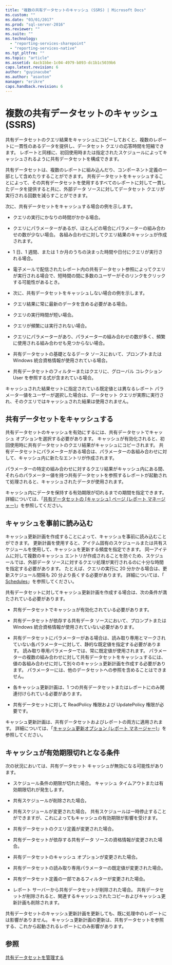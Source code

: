 ```yaml
---
title: "複数の共有データセットのキャッシュ (SSRS) | Microsoft Docs"
ms.custom: ""
ms.date: "03/01/2017"
ms.prod: "sql-server-2016"
ms.reviewer: ""
ms.suite: ""
ms.technology: 
  - "reporting-services-sharepoint"
  - "reporting-services-native"
ms.tgt_pltfrm: ""
ms.topic: "article"
ms.assetid: 4acb1bbe-1c04-4979-b893-dc1b1c5039b6
caps.latest.revision: 6
author: "guyinacube"
ms.author: "asaxton"
manager: "erikre"
caps.handback.revision: 6
---
```

# 複数の共有データセットのキャッシュ (SSRS)
  共有データセットのクエリ結果をキャッシュにコピーしておくと、複数のレポートに一貫性のあるデータを提供し、データセット クエリの応答時間を短縮できます。 レポートと同様に、初回使用時または指定されたスケジュールによってキャッシュされるように共有データセットを構成できます。  
  
 共有データセットは、複数のレポートに組み込んだり、コンポーネント定義の一部として含めたりすることができます。 共有データセットをキャッシュすることによって、その共有データセットを使用するすべてのレポートに対して一貫したデータを提供すると共に、外部データ ソースに対してデータセット クエリが実行される回数を減らすことができます。  
  
 次に、共有データセットをキャッシュする場合の例を示します。  
  
-   クエリの実行にかなりの時間がかかる場合。  
  
-   クエリにパラメーターがあるが、ほとんどの場合にパラメーターの組み合わせの数が少ない場合。 各組み合わせに対してクエリ結果のキャッシュが作成されます。  
  
-   1 日、1 週間、または 1 か月のうちの決まった時間や日付にクエリが実行される場合。  
  
-   電子メールで配信されたレポート内の共有データセット参照によってクエリが実行される場合で、短時間の間に多数のユーザーがそのリンクをクリックする可能性があるとき。  
  
-   次に、共有データセットをキャッシュしない場合の例を示します。  
  
-   クエリ結果に常に最新のデータを含める必要がある場合。  
  
-   クエリの実行時間が短い場合。  
  
-   クエリが頻繁には実行されない場合。  
  
-   クエリにパラメーターがあり、パラメーターの組み合わせの数が多く、頻繁に使用される組み合わせも見つからない場合。  
  
-   共有データセットの基礎となるデータ ソースにおいて、プロンプトまたは Windows 統合資格情報が使用されている場合。  
  
-   共有データセットのフィルターまたはクエリに、グローバル コレクション User を参照する式が含まれている場合。  
  
 キャッシュされた結果セットに指定されている既定値とは異なるレポート パラメーター値をユーザーが選択した場合は、データセット クエリが実際に実行され、そのクエリではキャッシュされた結果は使用されません。  
  
## 共有データセットをキャッシュする  
 共有データセットのキャッシュを有効にするには、共有データセットでキャッシュ オプションを選択する必要があります。 キャッシュが有効化されると、初回使用時に共有データセットのクエリ結果がキャッシュにコピーされます。 共有データセットにパラメーターがある場合は、パラメーターの各組み合わせに対して、キャッシュ内に新たなエントリが作成されます。  
  
 パラメーターの特定の組み合わせに対するクエリ結果がキャッシュ内にある間、それらのパラメーター値を持つ共有データセットを参照するレポートが起動されて処理されると、キャッシュされたデータが使用されます。  
  
 キャッシュ内にデータを保持する有効期限が切れるまでの期間を指定できます。 詳細については、「[共有データセットの [キャッシュ] ページ (レポート マネージャー)](../Topic/Caching%20Page,%20Shared%20Datasets%20\(Report%20Manager\).md)」を参照してください。  
  
## キャッシュを事前に読み込む  
 キャッシュ更新計画を作成することによって、キャッシュを事前に読み込むことができます。 更新計画を使用すると、アイテム固有のスケジュールまたは共有スケジュールを使用して、キャッシュを更新する頻度を指定できます。 同一アイテムに対して複数のキャッシュ エントリが作成されることを防ぐため、スケジュールでは、外部データ ソースに対するクエリ処理が実行されるのに十分な時間を指定する必要があります。 たとえば、クエリの実行に 20 分かかる場合は、更新スケジュール間隔も 20 分より長くする必要があります。 詳細については、「 [Schedules](../../reporting-services/subscriptions/schedules.md)」を参照してください。  
  
 共有データセットに対してキャッシュ更新計画を作成する場合は、次の条件が満たされている必要があります。  
  
-   共有データセットでキャッシュが有効化されている必要があります。  
  
-   共有データセットが依存する共有データ ソースにおいて、プロンプトまたは Windows 統合資格情報が使用されていない必要があります。  
  
-   共有データセットにパラメーターがある場合は、読み取り専用とマークされていない各パラメーターに対して、静的な既定値を指定する必要があります。 読み取り専用パラメーターでは、常に既定値が使用されます。 パラメーターの複数の組み合わせに対して共有データセットをキャッシュするには、値の各組み合わせに対して別々のキャッシュ更新計画を作成する必要があります。 パラメーターには、他のデータセットへの参照を含めることはできません。  
  
-   各キャッシュ更新計画は、1 つの共有データセットまたはレポートにのみ関連付けられている必要があります。  
  
-   共有データセットに対して ReadPolicy 権限および UpdatePolicy 権限が必要です。  
  
 キャッシュ更新計画は、共有データセットおよびレポートの両方に適用されます。 詳細については、「[キャッシュ更新オプション (レポート マネージャー)](../Topic/Cache%20Refresh%20Options%20\(Report%20Manager\).md)」を参照してください。  
  
## キャッシュが有効期限切れとなる条件  
 次の状況においては、共有データセット キャッシュが無効になる可能性があります。  
  
-   スケジュール条件の期限が切れた場合。 キャッシュ タイムアウトまたは有効期限切れが発生します。  
  
-   共有スケジュールが削除された場合。  
  
-   共有スケジュールが変更された場合。 共有スケジュールは一時停止することができますが、これによってもキャッシュの有効期限が影響を受けます。  
  
-   共有データセットのクエリ定義が変更された場合。  
  
-   共有データセットが依存する共有データ ソースの資格情報が変更された場合。  
  
-   共有データセットのキャッシュ オプションが変更された場合。  
  
-   共有データセットの読み取り専用パラメーターの既定値が変更された場合。  
  
-   共有データセット定義の一部であるフィルターが変更された場合。  
  
-   レポート サーバーから共有データセットが削除された場合。 共有データセットが削除されると、関連するキャッシュされたコピーおよびキャッシュ更新計画も削除されます。  
  
 共有データセットのキャッシュ更新計画を更新しても、既に処理中のレポートには影響がありません。 キャッシュ更新計画の更新は、共有データセットを参照する、これから起動されるレポートにのみ影響があります。  
  
## 参照  
 [共有データセットを管理する](../../reporting-services/report-data/manage-shared-datasets.md)  
  
  